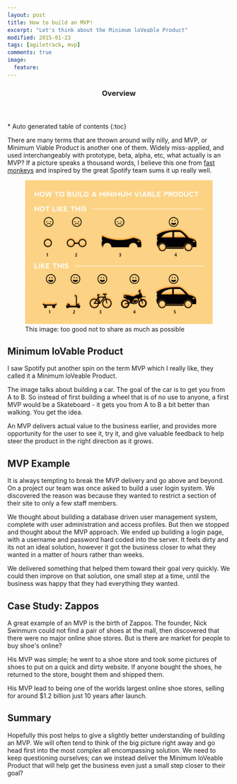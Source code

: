 ```yaml
---
layout: post
title: How to build an MVP!
excerpt: "Let's think about the Minimum loVeable Product"
modified: 2015-01-23
tags: [agiletrack, mvp]
comments: true
image:
  feature: 
---
```


<section id="table-of-contents" class="toc">
  <header>
    <h3>Overview</h3>
  </header>
<div id="drawer" markdown="1">
*  Auto generated table of contents
{:toc}
</div>
</section><!-- /#table-of-contents -->

There are many terms that are thrown around willy nilly, and MVP, or Minimum Viable Product is another one of them.  Widely miss-applied, and used interchangeably with prototype, beta, alpha, etc, what actually is an MVP?  If a picture speaks a thousand words, I believe this one from <a href="http://blog.fastmonkeys.com/" target="_blank">fast monkeys</a> and inspired by the great Spotify team sums it up really well.

<figure>
	<img src="../images/posts/2015-01-23-mvp.gif">
	<figcaption>This image: too good not to share as much as possible</figcaption>
</figure>

## Minimum loVable Product

I saw Spotify put another spin on the term MVP which I really like, they called it a Minimum loVeable Product.

The image talks about building a car.  The goal of the car is to get you from A to B.  So instead of first building a wheel that is of no use to anyone, a first MVP would be a Skateboard - it gets you from A to B a bit better than walking.  You get the idea.

An MVP delivers actual value to the business earlier, and provides more opportunity for the user to see it, try it, and give valuable feedback to help steer the product in the right direction as it grows.

## MVP Example

It is always tempting to break the MVP delivery and go above and beyond.  On a project our team was once asked to build a user login system.  We discovered the reason was because they wanted to restrict a section of their site to only a few staff members.

We thought about building a database driven user management system, complete with user administration and access profiles.  But then we stopped and thought about the MVP approach.  We ended up building a login page, with a username and password hard coded into the server.  It feels dirty and its not an ideal solution, however it got the business closer to what they wanted in a matter of hours rather than weeks.

We delivered something that helped them toward their goal very quickly.  We could then improve on that solution, one small step at a time, until the business was happy that they had everything they wanted.

## Case Study: Zappos

A great example of an MVP is the birth of Zappos.  The founder, Nick Swinmurn could not find a pair of shoes at the mall, then discovered that there were no major online shoe stores.  But is there are market for people to buy shoe's online?

His MVP was simple; he went to a shoe store and took some pictures of shoes to put on a quick and dirty website.  If anyone bought the shoes, he returned to the store, bought them and shipped them.

His MVP lead to being one of the worlds largest online shoe stores, selling for around $1.2 billion just 10 years after launch.

## Summary

Hopefully this post helps to give a slightly better understanding of building an MVP.  We will often tend to think of the big picture right away and go head first into the most complex all encompassing solution.  We need to keep questioning ourselves; can we instead deliver the Minimum loVeable Product that will help get the business even just a small step closer to their goal?